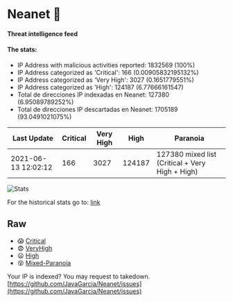 # Neanet :hocho:
#### Threat intelligence feed
#### The stats:

- IP Address with malicious activities reported: 1832569 (100%)
- IP Address categorized as 'Critical':  166 (0.00905832195132%)
- IP Address categorized as 'Very High':  3027 (0.1651779551%)
- IP Address categorized as 'High':  124187 (6.77666161547)
- Total de direcciones IP indexadas en Neanet:  127380 (6.95089789252%)
- Total de direcciones IP descartadas en Neanet:  1705189 (93.0491021075%)

| Last Update | Critical | Very High | High | Paranoia |
| --- | --- | --- | --- | --- |
| 2021-06-13 12:02:12 | 166 | 3027 | 124187 | 127380 mixed list (Critical + Very High + High)|

![Stats](https://docs.google.com/spreadsheets/d/e/2PACX-1vSnaNMIXVabIpDJjufMlzH7poXnshF3mgd8Is1g9ytUEzVsP5my4Trn8f-xkoLLQ38xpL3HtmUexLo6/pubchart?oid=501124687&format=image)

For the historical stats go to: [link](/stats.csv)
## Raw
- :scream: [Critical](https://raw.githubusercontent.com/JavaGarcia/Neanet/master/blacklists/neanet_critical.txt)
- :fearful: [VeryHigh](https://raw.githubusercontent.com/JavaGarcia/Neanet/master/blacklists/neanet_veryHigh.txtt)
- :frowning: [High](https://raw.githubusercontent.com/JavaGarcia/Neanet/master/blacklists/neanet_high.txt)
- :dizzy_face: [Mixed-Paranoia](https://raw.githubusercontent.com/JavaGarcia/Neanet/master/blacklists/neanet_all.txt)


Your IP is indexed? You may request to takedown. [https://github.com/JavaGarcia/Neanet/issues](https://github.com/JavaGarcia/Neanet/issues)




















































































































































































































































































































































































































































































































































































































































































































































































































































































































































































































































































































































































































































































































































































































































































































































































































































































































































































































































































































































































































































































































































































































































































































































































































































































































































































































































































































































































































































































































































































































































































































































































































































































































































































































































































































































































































































































































































































































































































































































































































































































































































































































































































































































































































































































































































































































































































































































































































































































































































































































































































































































































































































































































































































































































































































































































































































































































































































































































































































































































































































































































































































































































































































































































































































































































































































































































































































































































































































































































































































































































































































































































